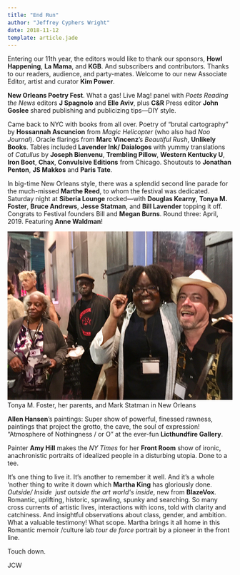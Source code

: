```yaml
---
title: "End Run"
author: "Jeffrey Cyphers Wright"
date: 2018-11-12
template: article.jade
---
```


Entering our 11th year, the editors would like to thank our sponsors, **Howl Happening**, __La Mama__, and **KGB**. And subscribers and contributors. Thanks to our readers, audience, and party-mates. Welcome to our new Associate Editor, artist and curator **Kim Power**.<span class="more"></span>

**New Orleans Poetry Fest**. What a gas! Live Mag! panel with *Poets Reading the News* editors **J Spagnolo** and **Elle Aviv**, plus **C&R** Press editor **John Goslee** shared publishing and publicizing tips—DIY style.

Came back to NYC with books from all over. Poetry of “brutal cartography” by **Hossannah Ascuncion** from *Magic Helicopter* (who also had *Noo Journal*). Oracle flarings from **Marc Vincenz**’s *Beautiful Rush*, **Unlikely Books**. Tables included **Lavender Ink/ Daialogos** with yummy translations of *Catullus* by **Joseph Bienvenu**, **Trembling Pillow**, **Western Kentucky U**, **Iron Boot**, **Chax**, **Convulsive Editions** from Chicago. Shoutouts to **Jonathan Penton**, **JS Makkos** and **Paris Tate**. 

In big-time New Orleans style, there was a splendid second line parade for the much-missed **Marthe Reed**, to whom the festival was dedicated. Saturday night at **Siberia Lounge** rocked—with **Douglas Kearny**, **Tonya M. Foster**, **Bruce Andrews**, **Jesse Statman**, and **Bill Lavender** topping it off.  Congrats to Festival founders Bill and **Megan Burns**. Round three: April, 2019. Featuring **Anne Waldman**!

![group at festival](mark.jpg)
Tonya M. Foster, her parents, and Mark Statman in New Orleans

**Allen Hansen**’s paintings: Super show of powerful, finessed rawness, paintings that project the grotto, the cave, the soul of expression! “Atmosphere of Nothingness / or O” at the ever-fun **Licthundfire Gallery**.

Painter **Amy Hill** makes the *NY Times* for her **Front Room** show of ironic, anachronistic portraits of idealized people in a disturbing utopia. Done to a tee.

It’s one thing to live it. It’s another to remember it well. And it’s a whole ‘nother thing to write it down which **Martha King** has gloriously done. *Outside/ Inside  just outside the art world's inside*, new from **BlazeVox**.
Romantic, uplifting, historic, sprawling, spunky and searching. So many cross currents of artistic lives, interactions with icons, told with clarity and catchiness. And insightful observations about class, gender, and ambition. What a valuable testimony! What scope. Martha brings it all home in this Romantic memoir /culture lab *tour de force* portrait by a pioneer in the front line. 

Touch down.

JCW
